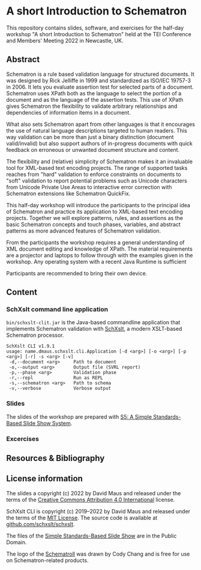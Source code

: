 # A short Introduction to Schematron

This repository contains slides, software, and exercises for the half-day workshop "A short Introduction to Schematron"
held at the TEI Conference and Members' Meeting 2022 in Newcastle, UK.

## Abstract

Schematron is a rule based validation language for structured documents. It was designed by Rick Jelliffe in 1999 and standardized as ISO/IEC 19757-3 in 2006.  It lets you evaluate assertion test for selected parts of a document.  Schematron uses XPath both as the language to select the portion of a document and as the language of the assertion tests. This use of XPath gives Schematron the flexibility to validate arbitrary relationships and dependencies of information items in a document.

What also sets Schematron apart from other languages is that it encourages the use of natural language descriptions targeted to human readers. This way validation can be more than just a binary distinction (document valid/invalid) but also support authors of in-progress documents with quick feedback on erroneous or unwanted document structure and content.

The flexibility and (relative) simplicity of Schematron makes it an invaluable tool for XML-based text encoding projects. The range of supported tasks reaches from "hard" validation to enforce constraints on documents to "soft" validation to report potential problems such as Unicode characters from Unicode Private Use Areas to interactive error correction with Schematron extensions like Schematron QuickFix.

This half-day workshop will introduce the participants to the principal idea of Schematron and practice its application to XML-based text encoding projects. Together we will explore patterns, rules, and assertions as the basic Schematron concepts and touch phases, variables, and abstract patterns as more advanced features of Schematron validation.

From the participants the workshop requires a general understanding of XML document editing and knowledge of XPath. The material requirements are a projector and laptops to follow through with the examples given in the workshop. Any operating system with a recent Java Runtime is sufficient

Participants are recommended to bring their own device.

## Content

### SchXslt command line application

```bin/schxslt-clit.jar``` is the Java-based commandline application that implements Schematron validation with [SchXslt](https://github.com/schxslt/schxslt), a modern XSLT-based Schematron processor.

```
SchXslt CLI v1.9.1
usage: name.dmaus.schxslt.cli.Application [-d <arg>] [-o <arg>] [-p <arg>] [-r] -s <arg> [-v]
 -d,--document <arg>     Path to document
 -o,--output <arg>       Output file (SVRL report)
 -p,--phase <arg>        Validation phase
 -r,--repl               Run as REPL
 -s,--schematron <arg>   Path to schema
 -v,--verbose            Verbose output
```

### Slides

The slides of the workshop are prepared with [S5: A Simple Standards-Based Slide Show
System](https://meyerweb.com/eric/tools/s5/).

### Excercises

## Resources & Bibliography

## License information

The slides a copyright (c) 2022 by David Maus and released under the terms of the [Creative Commons Attribution 4.0
International](https://creativecommons.org/licenses/by/4.0/) license.

SchXslt CLI is copyright (c) 2019–2022 by David Maus and released under the terms of the [MIT
License](https://opensource.org/licenses/MIT). The source code is available at
[github.com/schxslt/schxslt](https://github.com/schxslt/schxslt).

The files of the [Simple Standards-Based Slide Show](https://meyerweb.com/eric/tools/s5/) are in the Public Domain.

The logo of the [Schematroll](https://github.com/schematron/schematroll) was drawn by Cody Chang and is free for use on
Schematron-related products.
